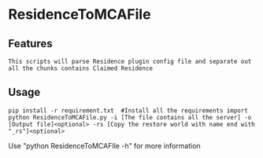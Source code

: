 # ResidenceToMCAFile

## Features

    This scripts will parse Residence plugin config file and separate out all the chunks contains Claimed Residence

## Usage

    pip install -r requirement.txt  #Install all the requirements import
    python ResidenceToMCAFile.py -i [The file contains all the server] -o [Output file]<optional> -rs [Copy the restore world with name end with "_rs"]<optional>

Use "python ResidenceToMCAFIle -h" for more information



